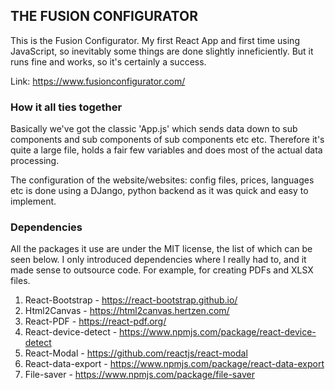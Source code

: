 ## THE FUSION CONFIGURATOR

This is the Fusion Configurator. My first React App and first time using JavaScript, so inevitably some things are done slightly inneficiently. But it runs fine and works, so it's certainly a success.

Link: https://www.fusionconfigurator.com/

### How it all ties together

Basically we've got the classic 'App.js' which sends data down to sub components and sub components of sub components etc etc. Therefore it's quite a large file, holds a fair few variables and does most of the actual data processing. 

The configuration of the website/websites: config files, prices, languages etc is done using a DJango, python backend as it was quick and easy to implement.

### Dependencies

All the packages it use are under the MIT license, the list of which can be seen below. I only introduced dependencies where I really had to, and it made sense to outsource code. For example, for creating PDFs and XLSX files.

1. React-Bootstrap - https://react-bootstrap.github.io/
2. Html2Canvas - https://html2canvas.hertzen.com/
3. React-PDF - https://react-pdf.org/
4. React-device-detect - https://www.npmjs.com/package/react-device-detect
5. React-Modal - https://github.com/reactjs/react-modal
6. React-data-export - https://www.npmjs.com/package/react-data-export
7. File-saver - https://www.npmjs.com/package/file-saver


